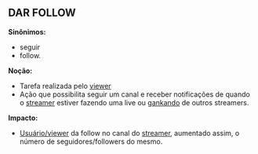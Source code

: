 ## DAR FOLLOW

**Sinônimos:**
* seguir
* follow.

**Noção:**
* Tarefa realizada pelo [viewer](Viewer)
* Ação que possibilita seguir um canal e receber notificações de quando o [streamer](Streamer) estiver fazendo uma live ou [gankando](Raid) de outros streamers.

**Impacto:**
* [Usuário/viewer](Viewer) da follow no canal do [streamer](Streamer), aumentado assim, o número de seguidores/followers do mesmo.